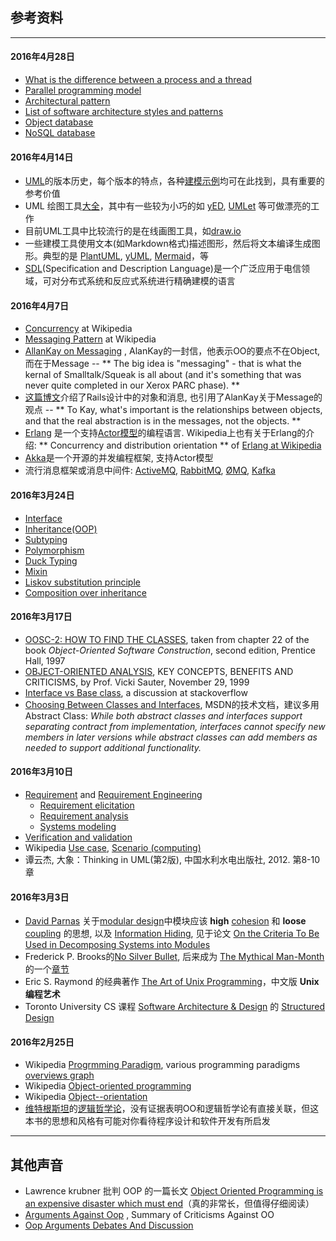参考资料 
-------

----

#### 2016年4月28日

- [What is the difference between a process and a thread](http://stackoverflow.com/questions/200469/what-is-the-difference-between-a-process-and-a-thread)
- [Parallel programming model](https://en.wikipedia.org/wiki/Parallel_programming_model)
- [Architectural pattern](https://en.wikipedia.org/wiki/Architectural_pattern)
- [List of software architecture styles and patterns](https://en.wikipedia.org/wiki/List_of_software_architecture_styles_and_patterns)
- [Object database](https://en.wikipedia.org/wiki/Object_database)
- [NoSQL database](https://en.wikipedia.org/wiki/NoSQL)

#### 2016年4月14日

- [UML](http://www.uml-diagrams.org)的版本历史，每个版本的特点，各种[建模示例](http://www.uml-diagrams.org/index-examples.html)均可在此找到，具有重要的参考价值
- UML 绘图工具[大全](https://en.wikipedia.org/wiki/List_of_Unified_Modeling_Language_tools)，其中有一些较为小巧的如 [yED](https://www.yworks.com/products/yed), [UMLet](http://www.umlet.com) 等可做漂亮的工作
- 目前UML工具中比较流行的是在线画图工具，如[draw.io](https://www.draw.io)
- 一些建模工具使用文本(如Markdown格式)描述图形，然后将文本编译生成图形。典型的是 [PlantUML](http://plantuml.com), [yUML](http://yuml.me), [Mermaid](http://knsv.github.io/mermaid/)，等
- [SDL](https://en.wikipedia.org/wiki/Specification_and_Description_Language)(Specification and Description Language)是一个广泛应用于电信领域，可对分布式系统和反应式系统进行精确建模的语言


#### 2016年4月7日

- <a href="https://en.wikipedia.org/wiki/Concurrency_(computer_science)">Concurrency</a> at Wikipedia
- [Messaging Pattern](https://en.wikipedia.org/wiki/Messaging_pattern) at Wikipedia
- [AllanKay on Messaging](http://c2.com/cgi/wiki?AlanKayOnMessaging) , AlanKay的一封信，他表示OO的要点不在Object, 而在于Message -- ** The big idea is "messaging" - that is what the kernal of Smalltalk/Squeak is all about (and it's something that was never quite completed in our Xerox PARC phase). **
- [这篇博文](http://alexsquest.com/texts/the-talking-objects-a-tale-about-message-oriented-programming)介绍了Rails设计中的对象和消息, 也引用了AlanKay关于Message的观点 -- ** To Kay, what's important is the relationships between objects, and that the real abstraction is in the messages, not the objects. **
- [Erlang](http://www.erlang.org) 是一个支持[Actor模型](https://en.wikipedia.org/wiki/Actor_model)的编程语言. Wikipedia上也有关于Erlang的介绍: ** Concurrency and distribution orientation ** of <a href="https://en.wikipedia.org/wiki/Erlang_(programming_language)">Erlang at Wikipedia</a>
- [Akka](http://akka.io)是一个开源的并发编程框架, 支持Actor模型 
- 流行消息框架或消息中间件: [ActiveMQ](http://activemq.apache.org), [RabbitMQ](https://www.rabbitmq.com), [ØMQ](http://zeromq.org), [Kafka](http://kafka.apache.org)


#### 2016年3月24日

- <a href="https://en.wikipedia.org/wiki/Interface_(computing)">Interface</a>
- <a href="https://en.wikipedia.org/wiki/Inheritance_(object-oriented_programming)">Inheritance(OOP)</a>
- [Subtyping](https://en.wikipedia.org/wiki/Subtyping)
- <a href="https://en.wikipedia.org/wiki/Polymorphism_(computer_science)">Polymorphism</a>
- [Duck Typing](https://en.wikipedia.org/wiki/Duck_typing)
- [Mixin](https://en.wikipedia.org/wiki/Mixin)
- [Liskov substitution principle](https://en.wikipedia.org/wiki/Liskov_substitution_principle)
- [Composition over inheritance](https://en.wikipedia.org/wiki/Composition_over_inheritance)

#### 2016年3月17日

* [OOSC-2: HOW TO FIND THE CLASSES](https://archive.eiffel.com/doc/manuals/technology/oosc/finding/page.html),  taken from chapter 22 of the book *Object-Oriented Software Construction*, second edition, Prentice Hall, 1997
* [OBJECT-ORIENTED ANALYSIS](http://www.umsl.edu/~sauterv/analysis/ooa.html), KEY CONCEPTS, BENEFITS AND CRITICISMS, by Prof. Vicki Sauter, November 29, 1999
* [Interface vs Base class](http://stackoverflow.com/questions/56867/interface-vs-base-class), a discussion at stackoverflow
* <a href="https://msdn.microsoft.com/library/ms229013(v=vs.100).aspx">Choosing Between Classes and Interfaces</a>, MSDN的技术文档，建议多用 Abstract Class: *While both abstract classes and interfaces support separating contract from implementation, interfaces cannot specify new members in later versions while abstract classes can add members as needed to support additional functionality.*


#### 2016年3月10日

* [Requirement](https://en.wikipedia.org/wiki/Requirement) and [Requirement Engineering](https://en.wikipedia.org/wiki/Requirements_engineering)
  - [Requirement elicitation](https://en.wikipedia.org/wiki/Requirements_elicitation)
  - [Requirement analysis](https://en.wikipedia.org/wiki/Requirements_analysis)
  - [Systems modeling](https://en.wikipedia.org/wiki/Systems_modeling)
* [Verification and validation](https://en.wikipedia.org/wiki/Verification_and_validation)
* Wikipedia [Use case](https://en.wikipedia.org/wiki/Use_case), <a href="https://en.wikipedia.org/wiki/Scenario_(computing)">Scenario (computing)</a>
* 谭云杰, 大象：Thinking in UML(第2版), 中国水利水电出版社, 2012. 第8-10章

#### 2016年3月3日


* [David Parnas](https://en.wikipedia.org/wiki/David_Parnas) 关于[modular design](https://en.wikipedia.org/wiki/Modular_design)中模块应该 **high** <a href="https://en.wikipedia.org/wiki/Cohesion_(computer_science)">cohesion</a> 和 **loose** <a href="https://en.wikipedia.org/wiki/Coupling_(computer_programming)">coupling</a> 的思想, 
以及 [Information Hiding](https://en.wikipedia.org/wiki/Information_hiding), 见于论文 [On the Criteria To Be Used in Decomposing Systems into Modules](http://www.cs.umd.edu/class/spring2003/cmsc838p/Design/criteria.pdf)
* Frederick P. Brooks的[No Silver Bullet](https://en.wikipedia.org/wiki/No_Silver_Bullet), 后来成为 [The Mythical Man-Month](https://en.wikipedia.org/wiki/The_Mythical_Man-Month)的一个[章节](http://www.cs.nott.ac.uk/~pszcah/G51ISS/Documents/NoSilverBullet.html)
* Eric S. Raymond 的经典著作 [The Art of Unix Programming](http://catb.org/esr/writings/taoup/)，中文版 **Unix编程艺术**
* Toronto University CS 课程 [Software Architecture & Design](http://www.cs.toronto.edu/~penny/teaching/csc407-02s/) 的 [Structured Design](http://www.cs.toronto.edu/~penny/teaching/csc407-02s/lectures/04structured-design.pdf)

#### 2016年2月25日

* Wikipedia [Progrmming Paradigm](https://en.wikipedia.org/wiki/Programming_paradigm),  various programming paradigms [overviews graph](images/Programming_paradigms.svg)
* Wikipedia [Object-oriented programming](https://en.wikipedia.org/wiki/Object-oriented_programming)
* Wikipedia [Object--orientation](https://en.wikipedia.org/wiki/Object-orientation)
* [维特根斯坦](https://en.wikipedia.org/wiki/Ludwig_Wittgenstein)的[逻辑哲学论](https://zh.wikipedia.org/wiki/逻辑哲学论)，没有证据表明OO和逻辑哲学论有直接关联，但这本书的思想和风格有可能对你看待程序设计和软件开发有所启发


----


其他声音
-------

* Lawrence krubner 批判 OOP 的一篇长文 [Object Oriented Programming is an expensive disaster which must
 end](http://www.smashcompany.com/technology/object-oriented-programming-is-an-expensive-disaster-which-must-end)（真的非常长，但值得仔细阅读）
* [Arguments Against Oop](http://c2.com/cgi/wiki?ArgumentsAgainstOop) , Summary of Criticisms Against OO
* [Oop Arguments Debates And Discussion](http://c2.com/cgi/wiki?OopArgumentsDebatesAndDiscussion)

